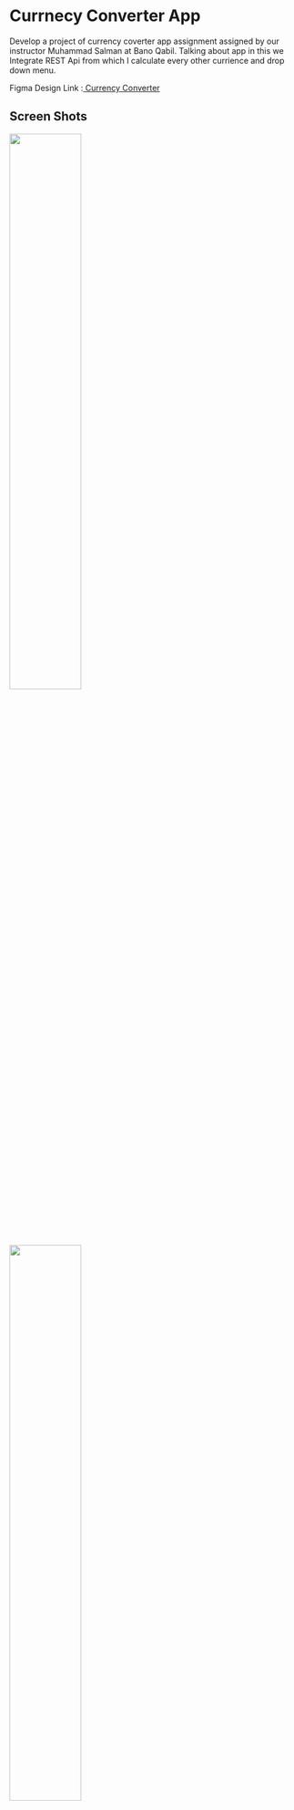 # Currnecy Converter App

Develop a project of currency coverter app assignment assigned by our instructor Muhammad Salman at Bano Qabil. Talking about app in this we Integrate REST Api from which I calculate every other currience and drop down menu.

Figma Design Link :[ Currency Converter](https://www.figma.com/file/DdZJ5nzWXjNX7l2NZ2ubsm/Currency-Converter?type=design&node-id=0-1&mode=design&t=XEZVQyDqjl8mwkfu-0) 

## Screen Shots

<img src="assets/screenshots/1.png" width = 50% height = 50%>
<img src="assets/screenshots/2.png" width = 50% height = 50%>
<img src="assets/screenshots/3.png" width = 50% height = 50%>
<img src="assets/screenshots/4.png" width = 50% height = 50%>
<img src="assets/screenshots/5.png" width = 50% height = 50%>
<img src="assets/screenshots/6.png" width = 50% height = 50%>
<img src="assets/screenshots/7.png" width = 50% height = 50%>
<img src="assets/screenshots/8.png" width = 50% height = 50%>
